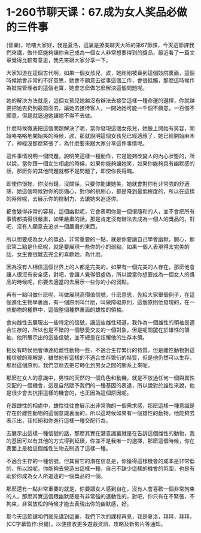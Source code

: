# 1-260节聊天课：67.成为女人奖品必做的三件事

(音樂)，哈嘍大家好，我是夏洛，這裏是撩美聊天大師的第67節課，今天這節課我們來講，做什麽能夠讓你自己成為一個女人非常想要得到的獎品，最近看了一篇文章覺得比較有意思，我先來跟大家分享一下。

大家知道在這個古代啊，如果一個女孩兒，誒，她剛剛被賣到這個妓院裏面，這個時候她會非常的不好意思，她會不願意去從事這個工作，會很抵觸，那麽這時候作為妓院管理者的這個老寶，她會怎麽做怎麽解決這個問題呢。

她的解決方法就是，這個女孩兒她越沒有辦法去接受這樣一種命運的選擇，你就越要把她去扔到最前面去，讓她去接待客人，一開始她可能一千個不願意，一百個不願意，但是就逼迫她讓她不得不去做。

什麽時候徹底把這個問題解決了呢，當你發現這個女孩兒，她臉上開始有笑容，開始咯咯咯地開始笑的時候，誒，那就說明這個女孩兒已經適應了，她已經開始麻木了，神經沒那麽緊張了，為什麽要來跟大家分享這件事情呢。

這件事情說明一個問題，說明笑這樣一種動作，它是能夠改變人的內心狀態的，所以說，當你跟一個女生相處的時候，如果你能夠讓她笑，如果你能夠具有幽默感的話，那麽你的其他問題就都不是問題了，即使你長得醜。

即使你很挫，你沒有錢，沒關係，只要你能讓她笑，她就會對你有非常強的舒適感，她這個時候對你的防備心，對你的挑剔心，都是降到最低程度的，所以在這樣的時候呢，去展示你的控制力，去讓她來追逐你。

都會變得非常的容易，這個幽默呢，它會表明你是一個很隨和的人，並不會把所有事情都搞得很嚴肅，如果嚴肅的話，那是肯定沒有辦法去成為一個人的獎品的，對吧，沒有人願意去追求一個嚴肅的東西。

所以想要成為女人的獎品，非常重要的一點，就是你要讓自己學會幽默，開心，那麽第二點是什麽呢，就是要展現一些你的小的弱點，如果一個人表現得太完美的話，女生會很難去完全的喜歡她，為什麽。

因為沒有人相信這個世界上的人都是完美的，如果有一個完美的人存在，那麽他會讓人很沒有安全感，對吧，會讓人覺得很虛偽，所以說當你想要成為一個女人的獎品的時候呢，你要去適當的去展示一些你的小的弱點。

再有一點叫做什麽呢，叫做展現高價值信號，什麽意思，先給大家舉個例子，在這個進化生物學裏面，有一個原則叫什麽，叫做障礙原則，這個原則他發現的，在一些動物的種群中，這個整個種群裏面的雄性的領袖。

會向雌性去展現出一些特定的信號，讓這些雌性知道，我作為一個雄性的領袖是適合生存的，所以也是不錯的一個戀愛交友的一個對象，但是呢關鍵在於雄性的領袖，他所展示出的這些信號，並不總是在炫耀他的生存本領。

相反有時候他會傳達給雌性動物一些，不適合生存繁衍的特質，但是雌性動物對這種信號的理解是，雖然他有這樣的不適合生存繁衍的特質，但是他仍然可以生存，那麽這個原則，我們怎麽去把它轉化到男女之間的關系上來呢。

那麽在女人的意識中，男性的天然的一個角色和動機，就是不放過任何一個與異性交配的一個機會，這是自然賦予我們的一種基因的表達，所以說對於雄性來說，他是很少會去抗拒這樣的機會的，也正因為這個原因呢。

在跟雌性的相處中，雄性往往會展示出非常強的一個需求感，那麽這樣一種意識是存在於雌性動物的這個意識裏面的，所以這時候如果有一個雄性的動物，他能夠去表示出，我拒絕和你進行這樣一種交配行為。

去展示出這樣一種信號的話，那麽其實在潛意識裏就是在告訴這個雌性的動物，我的基因可以有其他的方式得到延續，你並不是我唯一的選擇，那麽這個時候，你在表面上是給這個雌性生物去制造了這樣一種。

不適合生存的一種信號，但其實它的潛在信息是，你獲得這樣機會的成本是非常低的，所以說呢，你能夠去營造出這樣一種，自己不缺少這樣的機會的氛圍，也是有助於你成為女人所追逐的一個獎品的一個。

那麽還有一點非常重要的就是，你要讓女人感到自在，沒有人會喜歡一個非常拘束的人，那麽其實這個跟幽默感是有非常強的連動性的，對吧，你只有在不緊張，不拘束，非常放松的時候才能去表現出你的幽默感，好。

那今天這節課咱們就先講到這裏，我們下次的課程再見，我是夏洛，拜拜，拜拜，(CC字幕製作:貝爾)，以便接收更多遊戲資訊、攻略及新影片等通知。

